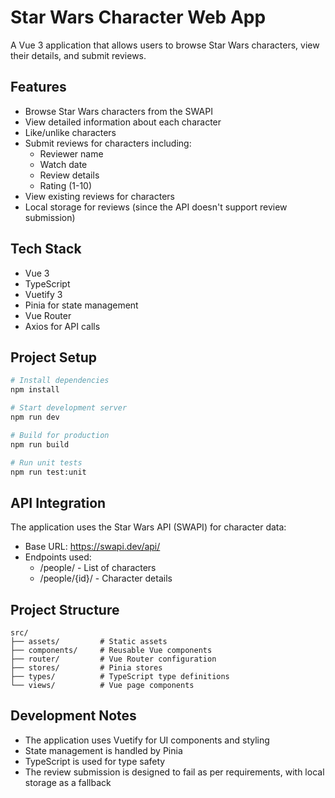 # Star Wars Character Web App

A Vue 3 application that allows users to browse Star Wars characters, view their details, and submit reviews.

## Features

- Browse Star Wars characters from the SWAPI
- View detailed information about each character
- Like/unlike characters
- Submit reviews for characters including:
  - Reviewer name
  - Watch date
  - Review details
  - Rating (1-10)
- View existing reviews for characters
- Local storage for reviews (since the API doesn't support review submission)

## Tech Stack

- Vue 3
- TypeScript
- Vuetify 3
- Pinia for state management
- Vue Router
- Axios for API calls

## Project Setup

```bash
# Install dependencies
npm install

# Start development server
npm run dev

# Build for production
npm run build

# Run unit tests
npm run test:unit
```

## API Integration

The application uses the Star Wars API (SWAPI) for character data:
- Base URL: https://swapi.dev/api/
- Endpoints used:
  - /people/ - List of characters
  - /people/{id}/ - Character details

## Project Structure

```
src/
├── assets/         # Static assets
├── components/     # Reusable Vue components
├── router/         # Vue Router configuration
├── stores/         # Pinia stores
├── types/          # TypeScript type definitions
└── views/          # Vue page components
```

## Development Notes

- The application uses Vuetify for UI components and styling
- State management is handled by Pinia
- TypeScript is used for type safety
- The review submission is designed to fail as per requirements, with local storage as a fallback